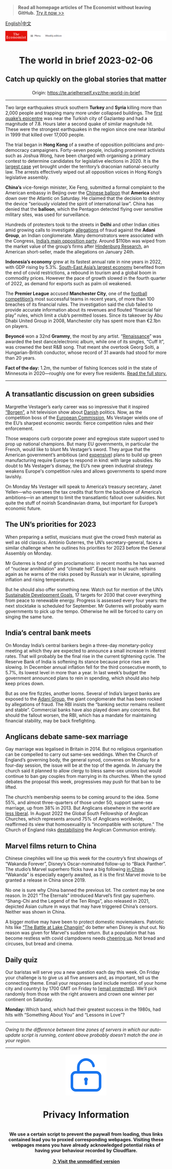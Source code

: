 > **Read all homepage articles of The Economist without leaving GitHub.** [Try it now >>](https://arielherself.github.io/te)

[English](https://github.com/arielherself/espresso/blob/main/README.md)|[中文](https://github-com.translate.goog/arielherself/espresso/blob/main/README.md?_x_tr_sl=en&_x_tr_tl=zh-CN&_x_tr_hl=zh-CN&_x_tr_pto=wapp)



![The Economist](menubar.png)

# <p align="center">The world in brief 2023-02-06</p>

## <p align="center">Catch up quickly on the global stories that matter</p>

<p align="center">Origin: <a href="https://te.arielherself.xyz/the-world-in-brief">https://te.arielherself.xyz/the-world-in-brief</a><hr>

Two large earthquakes struck southern <strong>Turkey </strong>and <strong>Syria </strong>killing more than 2,000 people and trapping many more under collapsed buildings. The [first quake’s epicentre](https://te.arielherself.xyz/science-and-technology/predicting-earthquakes-is-not-possible-yet/21807129) was near the Turkish city of Gaziantep and had a magnitude of 7.8. Hours later a second quake of similar magnitude hit. These were the strongest earthquakes in the region since one near Istanbul in 1999 that killed over 17,000 people. 

The trial began in <strong>Hong Kong</strong> of a swathe of opposition politicians and pro-democracy campaigners. Forty-seven people, including prominent activists such as Joshua Wong, have been charged with organising a primary contest to determine candidates for legislative elections in 2020. It is the [largest case](https://te.arielherself.xyz/china/2021/01/07/hong-kong-arrests-dozens-of-pro-democracy-activists) yet brought under the territory’s draconian national-security law. The arrests effectively wiped out all opposition voices in Hong Kong’s legislative assembly.

<strong>China’s</strong> vice-foreign minister, Xie Feng, submitted a formal complaint to the American embassy in Beijing over the [Chinese balloon](https://te.arielherself.xyz/china/2023/02/03/how-a-balloon-burst-sino-american-talks) that <strong>America</strong> shot down over the Atlantic on Saturday. He claimed that the decision to destroy the device “seriously violated the spirit of international law”. China has denied that the <strong>balloon</strong>, which the Pentagon detected flying over sensitive military sites, was used for surveillance. 

Hundreds of protesters took to the streets in <strong>Delhi</strong> and other Indian cities amid growing calls to investigate [allegations](https://te.arielherself.xyz/business/2023/02/01/what-next-for-gautam-adanis-embattled-empire) of fraud against the <strong>Adani Group</strong>, an Indian conglomerate. Many demonstrators were associated with the Congress, [India’s main opposition party](https://te.arielherself.xyz/asia/2022/10/06/indias-congress-party-seems-determined-to-prove-its-critics-right). Around $110bn was wiped from the market value of the group’s firms after [Hindenburg Research](https://te.arielherself.xyz/business/2023/02/02/hindenburg-research-attacker-of-the-adani-empire), an American short-seller, made the allegations on January 24th.

<strong>Indonesia’s economy</strong> grew at its fastest annual rate in nine years in 2022, with GDP rising by 5.3%. [South-East Asia’s largest economy](https://te.arielherself.xyz/briefing/2022/11/14/indonesia-is-poised-for-a-boom-politics-permitting) benefited from the end of covid restrictions, a rebound in tourism and a global boom in commodity prices. However the pace of growth slowed in the fourth quarter of 2022, as demand for exports such as palm oil weakened.

The <strong>Premier League</strong> accused <strong>Manchester City</strong>, one of the [football competition’s](https://te.arielherself.xyz/graphic-detail/2022/09/02/footballs-transfer-window-shows-the-premier-leagues-growing-clout) most successful teams in recent years, of more than 100 breaches of its financial rules. The investigation said the club failed to provide accurate information about its revenues and flouted “financial fair play” rules, which limit a club’s permitted losses. Since its takeover by Abu Dhabi United Group in 2008, Manchester city has spent more than €2.1bn on players.

<strong>Beyoncé </strong>won a 32nd <strong>Grammy</strong>, the most by any artist. “[Renaissance](https://te.arielherself.xyz/culture/2022/08/01/renaissance-is-a-clever-crowd-pleasing-pop-album)” was awarded the best dance/electronic album, while one of its singles, “Cuff It”, was crowned the best R&amp;B song. That meant she overtook Georg Solti, a Hungarian-British conductor, whose record of 31 awards had stood for more than 20 years.

<strong>Fact of the day:</strong> 1.2m, the number of fishing licences sold in the state of Minnesota in 2020—roughly one for every five residents. [Read the full story.](https://te.arielherself.xyz/united-states/2023/02/02/the-sport-of-ice-fishing-is-being-transformed-by-technology)

----------

## A transatlantic discussion on green subsidies

Margrethe Vestager’s early career was so impressive that it inspired [“Borgen”](https://te.arielherself.xyz/europe/2022/05/14/borgen-returns-after-a-decade-to-a-pessimistic-europe), a hit television show about [Danish](https://te.arielherself.xyz/prospero/2012/12/19/taking-over-the-world) politics. Now, as the competition boss of the [European Commission](https://te.arielherself.xyz/charlemagnes-notebook/2019/05/28/why-margrethe-vestager-ticks-all-the-boxes), Ms Vestager wields one of the EU’s sharpest economic swords: fierce competition rules and their enforcement.  
  
 Those weapons curb corporate power and egregious state support used to prop up national champions. But many EU governments, in particular the French, would like to blunt Ms Vestager’s sword. They argue that the American government’s ambitious (and [expensive](https://te.arielherself.xyz/briefing/2023/02/02/americas-government-is-spending-lavishly-to-revive-manufacturing)) plans to build up green manufacturing require Europe to respond in kind: with large subsidies. No doubt to Ms Vestager’s dismay, the EU’s new green industrial strategy weakens Europe&#x27;s competition rules and allows governments to spend more lavishly. 

On Monday Ms Vestager will speak to America’s treasury secretary, Janet Yellen—who oversees the tax credits that form the backbone of America’s ambitions—in an attempt to limit the transatlantic fallout over subsidies. Not quite the stuff of noirish Scandinavian drama, but important for Europe’s economic future.

## The UN’s priorities for 2023

When preparing a setlist, musicians must give the crowd fresh material as well as old classics. António Guterres, the UN’s secretary-general, faces a similar challenge when he outlines his priorities for 2023 before the General Assembly on Monday. 

Mr Guterres is fond of grim proclamations: in recent months he has warned of “nuclear annihilation” and “climate hell”. Expect to hear such refrains again as he warns of the risks posed by Russia’s war in Ukraine, spiralling inflation and rising temperatures. 

But he should also offer something new. Watch out for mention of the UN’s [Sustainable Development Goals](https://te.arielherself.xyz/international/2015/03/26/unsustainable-goals), 17 targets for 2030 that cover everything from peace to renewable energy. Progress is assessed every four years: the next stocktake is scheduled for September. Mr Guterres will probably warn governments to pick up the tempo. Otherwise he will be forced to carry on singing the same tune.

## India’s central bank meets

On Monday India’s central bankers begin a three-day monetary-policy meeting at which they are expected to announce a small increase in interest rates. That will probably be the final rise in the current tightening cycle. The Reserve Bank of India is softening its stance because price rises are slowing. In December annual inflation fell for the third consecutive month, to 5.7%, its lowest level in more than a year. In last week’s budget the government announced plans to rein in spending, which should also help keep prices down. 

But as one fire fizzles, another looms. Several of India’s largest banks are exposed to the [Adani Group](https://te.arielherself.xyz/business/2023/02/01/what-next-for-gautam-adanis-embattled-empire), the giant conglomerate that has been rocked by allegations of fraud. The RBI insists the “banking sector remains resilient and stable”. Commercial banks have also played down any concerns. But should the fallout worsen, the RBI, which has a mandate for maintaining financial stability, may be back firefighting.

## Anglicans debate same-sex marriage

Gay marriage was legalised in Britain in 2014. But no religious organisation can be compelled to carry out same-sex weddings. When the Church of England’s governing body, the general synod, convenes on Monday for a four-day session, the issue will be at the top of the agenda. In January the church said it planned to allow clergy to bless same-sex unions but would continue to ban gay couples from marrying in its churches. When the synod debates the proposal this week, progressives may push for that ban to be lifted.

The church’s membership seems to be coming around to the idea. Some 55%, and almost three-quarters of those under 50, support same-sex marriage, up from 38% in 2013. But Anglicans elsewhere in the world are [less liberal](https://te.arielherself.xyz/britain/2016/01/15/justin-welby-just-about-manages-to-hold-together-the-anglican-communion). In August 2022 the Global South Fellowship of Anglican Churches, which represents around 75% of Anglicans worldwide, reaffirmed its view that homosexuality is “incompatible with scripture.” The Church of England risks [destabilising](https://te.arielherself.xyz/britain/2016/01/15/justin-welby-just-about-manages-to-hold-together-the-anglican-communion) the Anglican Communion entirely.

## Marvel films return to China

Chinese cinephiles will line up this week for the country’s first showings of “Wakanda Forever”, Disney’s Oscar-nominated follow-up to “Black Panther”. The studio’s Marvel superhero flicks have a big following [in China](https://te.arielherself.xyz/china/2019/05/02/avengers-endgame-has-been-an-unusual-hit-in-china). “Wakanda” is especially eagerly awaited, as it is the first Marvel movie to be granted a release in China since 2019.

No one is sure why China banned the previous lot. The content may be one reason. In 2021 “The Eternals” introduced Marvel’s first gay superhero. “Shang-Chi and the Legend of the Ten Rings”, also released in 2021, depicted Asian culture in ways that may have triggered China’s censors. Neither was shown in China.

A bigger motive may have been to protect domestic moviemakers. Patriotic hits like [“The Battle at Lake Changjin”](https://te.arielherself.xyz/china/2022/01/22/how-chinese-propaganda-films-became-watchable) do better when Disney is shut out. No reason was given for Marvel&#x27;s sudden return. But a population that has become restless with covid clampdowns needs [cheering up](https://te.arielherself.xyz/china/2023/01/25/china-is-trying-to-win-over-westerners-and-private-firms). Not bread and circuses, but bread and cinema.

## Daily quiz

Our baristas will serve you a new question each day this week. On Friday your challenge is to give us all five answers and, as important, tell us the connecting theme. Email your responses (and include mention of your home city and country) by 1700 GMT on Friday to [<span class="__cf_email__" data-cfemail="8ddcf8e4f7c8fefdffe8fefee2cde8eee2e3e2e0e4fef9a3eee2e0">[email&#160;protected]</span>](https://mail.google.com/mail/?view=cm&amp;fs=1&amp;tf=1&amp;to=QuizEspresso@te.arielherself.xyz). We’ll pick randomly from those with the right answers and crown one winner per continent on Saturday.

<strong>Monday: </strong>Which band, which had their greatest success in the 1980s, had hits with “Something About You” and “Lessons in Love”?

----------

*Owing to the difference between time zones of servers in which our auto-update script is running, content above probably doesn't match the one in your region.*

|<br><div align="center"><img src="unlock.png" /><h1>Privacy Information</h1></div></br>We use a certain script to prevent the paywall from loading, thus links contained lead you to proxied corresponding webpages. Visiting these webpages means you have already acknowledged potential risks of having your behaviour recorded by Cloudflare.<br><br>[&#x21BA; Visit the unmodified version](README.raw.md)<br><br>|
|-----|
